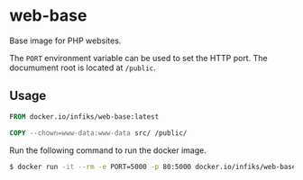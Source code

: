 # web-base

Base image for PHP websites.

The `PORT` environment variable can be used to set the HTTP port.
The documument root is located at `/public`.

## Usage


```Dockerfile
FROM docker.io/infiks/web-base:latest

COPY --chown=www-data:www-data src/ /public/
```

Run the following command to run the docker image.

```bash
$ docker run -it --rm -e PORT=5000 -p 80:5000 docker.io/infiks/web-base:latest
```
